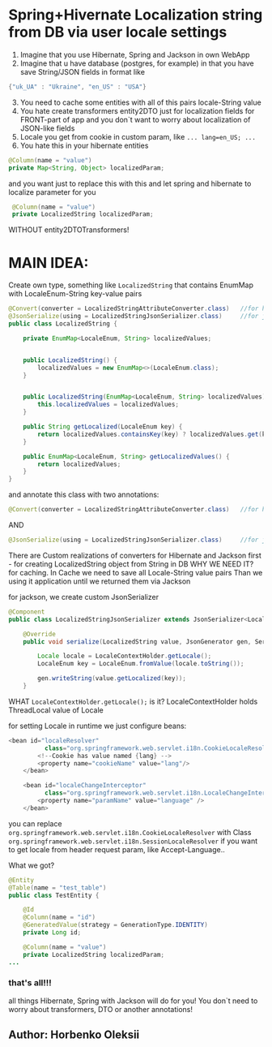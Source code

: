 # Spring+Hivernate Localization string from DB via user locale settings
1. Imagine that you use Hibernate, Spring and Jackson in own WebApp
2. Imagine that u have database (postgres, for example) in that you have save String/JSON fields in format like

```java
{"uk_UA" : "Ukraine", "en_US" : "USA"}
```
3. You need to cache some entities with all of this pairs locale-String value
4. You hate create transformers entity2DTO just for localization fields for FRONT-part of app and you don`t want to worry about localization of JSON-like fields
5. Locale you get from cookie in custom param, like ```... lang=en_US; ...```
6. You hate this in your hibernate entities
```java
@Column(name = "value")
private Map<String, Object> localizedParam;
```

and you want just to replace this with this and let spring and hibernate to localize parameter for you
```java
 @Column(name = "value")
 private LocalizedString localizedParam;
  ```
  WITHOUT entity2DTOTransformers!
  
  
# MAIN IDEA:
Create own type, something like `LocalizedString` that contains EnumMap with LocaleEnum-String key-value pairs
```java
@Convert(converter = LocalizedStringAttributeConverter.class)   //for hibernate
@JsonSerialize(using = LocalizedStringJsonSerializer.class)     //for jackson
public class LocalizedString {

    private EnumMap<LocaleEnum, String> localizedValues;


    public LocalizedString() {
        localizedValues = new EnumMap<>(LocaleEnum.class);
    }


    public LocalizedString(EnumMap<LocaleEnum, String> localizedValues) {
        this.localizedValues = localizedValues;
    }

    public String getLocalized(LocaleEnum key) {
        return localizedValues.containsKey(key) ? localizedValues.get(key) : "";
    }

    public EnumMap<LocaleEnum, String> getLocalizedValues() {
        return localizedValues;
    }
}
```
and annotate this class with two annotations:


```java
@Convert(converter = LocalizedStringAttributeConverter.class)   //for hibernate
```
AND
```java
@JsonSerialize(using = LocalizedStringJsonSerializer.class)     //for jackson
```

There are Custom realizations of converters for Hibernate and Jackson
first - for creating LocalizedString object from String in DB 
WHY WE NEED IT?
for caching. In Cache we need to save all Locale-String value pairs
Than we using it application until we returned them via Jackson

for jackson, we create custom JsonSerializer
```java
@Component
public class LocalizedStringJsonSerializer extends JsonSerializer<LocalizedString> {

    @Override
    public void serialize(LocalizedString value, JsonGenerator gen, SerializerProvider provider) throws IOException {

        Locale locale = LocaleContextHolder.getLocale();
        LocaleEnum key = LocaleEnum.fromValue(locale.toString());

        gen.writeString(value.getLocalized(key));
    }

```

WHAT ``` LocaleContextHolder.getLocale(); ``` is it?
LocaleContextHolder holds ThreadLocal value of Locale

for setting Locale in runtime we just configure beans:

```java
<bean id="localeResolver"
          class="org.springframework.web.servlet.i18n.CookieLocaleResolver">
        <!--Cookie has value named {lang} -->
        <property name="cookieName" value="lang"/>
    </bean>

    <bean id="localeChangeInterceptor"
          class="org.springframework.web.servlet.i18n.LocaleChangeInterceptor">
        <property name="paramName" value="language" />
    </bean>
```

you can replace ``` org.springframework.web.servlet.i18n.CookieLocaleResolver ``` with Class ```org.springframework.web.servlet.i18n.SessionLocaleResolver```
if you want to get locale from header request param, like Accept-Language..

What we got?

``` java
@Entity
@Table(name = "test_table")
public class TestEntity {

    @Id
    @Column(name = "id")
    @GeneratedValue(strategy = GenerationType.IDENTITY)
    private Long id;

    @Column(name = "value")
    private LocalizedString localizedParam;
...  
```

### that's all!!!
all things Hibernate, Spring with Jackson  will do for you!
You don`t need to worry about transformers, DTO or another annotations!

## Author: Horbenko Oleksii
